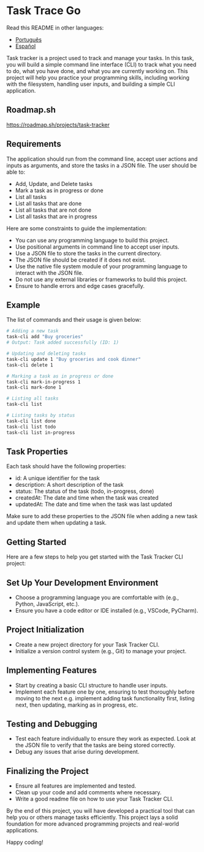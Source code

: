 # Task Trace Go

Read this README in other languages:
- [Português](README.pt-BR.md)
- [Español](README.es.md)

Task tracker is a project used to track and manage your tasks. In this task, you will build a simple command line interface (CLI) to track what you need to do, what you have done, and what you are currently working on. This project will help you practice your programming skills, including working with the filesystem, handling user inputs, and building a simple CLI application.

## Roadmap.sh

https://roadmap.sh/projects/task-tracker

## Requirements

The application should run from the command line, accept user actions and inputs as arguments, and store the tasks in a JSON file. The user should be able to:

- Add, Update, and Delete tasks
- Mark a task as in progress or done
- List all tasks
- List all tasks that are done
- List all tasks that are not done
- List all tasks that are in progress

Here are some constraints to guide the implementation:

- You can use any programming language to build this project.
- Use positional arguments in command line to accept user inputs.
- Use a JSON file to store the tasks in the current directory.
- The JSON file should be created if it does not exist.
- Use the native file system module of your programming language to interact with the JSON file.
- Do not use any external libraries or frameworks to build this project.
- Ensure to handle errors and edge cases gracefully.

## Example

The list of commands and their usage is given below:

```bash
# Adding a new task
task-cli add "Buy groceries"
# Output: Task added successfully (ID: 1)

# Updating and deleting tasks
task-cli update 1 "Buy groceries and cook dinner"
task-cli delete 1

# Marking a task as in progress or done
task-cli mark-in-progress 1
task-cli mark-done 1

# Listing all tasks
task-cli list

# Listing tasks by status
task-cli list done
task-cli list todo
task-cli list in-progress
```

## Task Properties

Each task should have the following properties:

- id: A unique identifier for the task
- description: A short description of the task
- status: The status of the task (todo, in-progress, done)
- createdAt: The date and time when the task was created
- updatedAt: The date and time when the task was last updated

Make sure to add these properties to the JSON file when adding a new task and update them when updating a task.


## Getting Started
Here are a few steps to help you get started with the Task Tracker CLI project:

## Set Up Your Development Environment
- Choose a programming language you are comfortable with (e.g., Python, JavaScript, etc.).
- Ensure you have a code editor or IDE installed (e.g., VSCode, PyCharm).

## Project Initialization
- Create a new project directory for your Task Tracker CLI.
- Initialize a version control system (e.g., Git) to manage your project.

## Implementing Features
- Start by creating a basic CLI structure to handle user inputs.
- Implement each feature one by one, ensuring to test thoroughly before moving to the next e.g. implement adding task functionality first, listing next, then updating, marking as in progress, etc.

## Testing and Debugging
- Test each feature individually to ensure they work as expected. Look at the JSON file to verify that the tasks are being stored correctly.
- Debug any issues that arise during development.

## Finalizing the Project
- Ensure all features are implemented and tested.
- Clean up your code and add comments where necessary.
- Write a good readme file on how to use your Task Tracker CLI.


By the end of this project, you will have developed a practical tool that can help you or others manage tasks efficiently. This project lays a solid foundation for more advanced programming projects and real-world applications.

Happy coding!